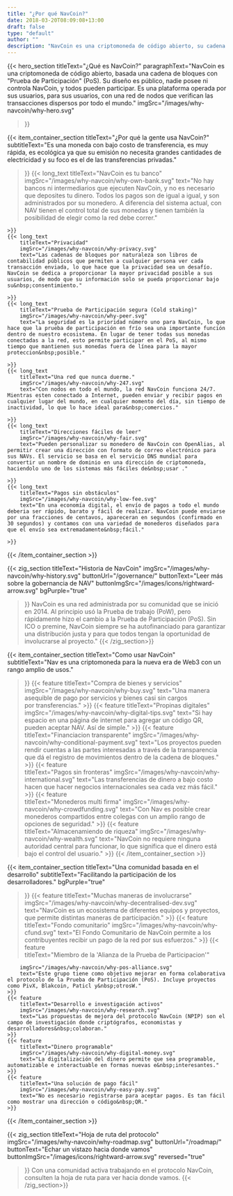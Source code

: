 ```yaml
---
title: "¿Por qué NavCoin?"
date: 2018-03-20T08:09:08+13:00
draft: false
type: "default"
author: ""
description: "NavCoin es una criptomoneda de código abierto, su cadena de bloques está basada en el concenso de la &#34;Prueba de Participación&#34; (PoS). Es una plataforma descentralizada apoyada por sus usuarios."
---
```

{{< hero_section
titleText="¿Qué es NavCoin?"
paragraphText="NavCoin es una criptomoneda de código abierto, basada una cadena de bloques con &#34;Prueba de Participación&#34; (PoS). Su diseño es público, nadie posee ni controla NavCoin, y todos pueden participar. Es una plataforma operada por sus usuarios, para sus usuarios, con una red de nodos que verifican las transacciones dispersos por todo el&nbsp;mundo."
imgSrc="/images/why-navcoin/why-hero.svg"
>}}

{{< item_container_section
    titleText="¿Por qué la gente usa&nbsp;NavCoin?"
    subtitleText="Es una moneda con bajo costo de transferencia, es muy rápida, es ecológica ya que su emisión no necesita grandes cantidades de electricidad y su foco es el de las transferencias privadas."
>}}
    {{< long_text
        titleText="NavCoin es tu banco"
        imgSrc="/images/why-navcoin/why-own-bank.svg"
        text="No hay bancos ni intermediarios que ejecuten NavCoin, y no es necesario que deposites tu dinero. Todos los pagos son de igual a igual, y son administrados por su monedero. A diferencia del sistema actual, con NAV tienen el control total de sus monedas y tienen también la posibilidad de elegir como la red debe&nbsp;correr."

    >}}
    {{< long_text
        titleText="Privacidad"
        imgSrc="/images/why-navcoin/why-privacy.svg"
        text="Las cadenas de bloques por naturaleza son libros de contabilidad públicos que permiten a cualquier persona ver cada transacción enviada, lo que hace que la privacidad sea un desafío. NavCoin se dedica a proporcionar la mayor privacidad posible a sus usuarios, de modo que su información solo se pueda proporcionar bajo su&nbsp;consentimiento."

    >}}
    {{< long_text
        titleText="Prueba de Participación segura (Cold staking)"
        imgSrc="/images/why-navcoin/why-peer.svg"
        text="La seguridad es la prioridad número uno para NavCoin, lo que hace que la prueba de participación en frío sea una importante función dentro de nuestro ecosistema. En lugar de tener todas sus monedas conectadas a la red, esto permite participar en el PoS, al mismo tiempo que mantienen sus monedas fuera de línea para la mayor proteccion&nbsp;posible."

    >}}
    {{< long_text
        titleText="Una red que nunca duerme."
        imgSrc="/images/why-navcoin/why-247.svg"
        text="Con nodos en todo el mundo, la red NavCoin funciona 24/7. Mientras esten conectado a Internet, pueden enviar y recibir pagos en cualquier lugar del mundo, en cualquier momento del día, sin tiempo de inactividad, lo que lo hace ideal para&nbsp;comercios."

    >}}
    {{< long_text
        titleText="Direcciones fáciles de leer"
        imgSrc="/images/why-navcoin/why-fair.svg"
        text="Pueden personalizar su monedero de NavCoin con OpenAlias, al permitir crear una dirección con formato de correo electrónico para sus NAVs. El servicio se basa en el servicio DNS mundial para convertir un nombre de dominio en una dirección de criptomoneda, haciendolo uno de los sistemas más fáciles de&nbsp;usar ."

    >}}
    {{< long_text
        titleText="Pagos sin obstáculos"
        imgSrc="/images/why-navcoin/why-low-fee.svg"
        text="En una economía digital, el envío de pagos a todo el mundo deberia ser rápido, barato y fácil de realizar. NavCoin puede enviarse por una fracciones de centavos, apareceran en segundos (confirmado en 30 segundos) y contamos con una variedad de monederos diseñados para que el envío sea extremadamente&nbsp;fácil."

    >}}
{{< /item_container_section >}}

{{< zig_section
  titleText="Historia de NavCoin"
  imgSrc="/images/why-navcoin/why-history.svg"
  buttonUrl="/governance/"
  buttonText="Leer más sobre la gobernancia de NAV"
  buttonImgSrc="/images/icons/rightward-arrow.svg"
  bgPurple="true"
>}}
NavCoin es una red administrada por su comunidad que se inició en 2014. Al principio usó la Prueba de trabajo (PoW), pero rápidamente hizo el cambio a la Prueba de Participación (PoS). Sin ICO o premine, NavCoin siempre se ha autofinanciado para garantizar una distribución justa y para que todos tengan la oportunidad de involucrarse al&nbsp;proyecto."
{{< /zig_section>}}

{{< item_container_section
    titleText="Como usar&nbsp;NavCoin"
    subtitleText="Nav es una criptomoneda para la nueva era de Web3 con un rango amplio de&nbsp;usos."
>}}
    {{< feature
        titleText="Compra de bienes y servicios"
        imgSrc="/images/why-navcoin/why-buy.svg"
        text="Una manera asequible de pago por servicios y bienes casi sin cargos por&nbsp;transferencias."
    >}}
    {{< feature
        titleText="Propinas digitales"
        imgSrc="/images/why-navcoin/why-digital-tips.svg"
        text="Si hay espacio en una página de internet para agregar un código QR, pueden aceptar NAV. Así de&nbsp;simple."
    >}}
    {{< feature                 
        titleText="Financiacion transparente"
        imgSrc="/images/why-navcoin/why-conditional-payment.svg"
        text="Los proyectos pueden rendir cuentas a las partes interesadas a través de la transparencia que dá el registro de movimientos dentro de la cadena de&nbsp;bloques."
    >}}
    {{< feature                 
        titleText="Pagos sin fronteras"
        imgSrc="/images/why-navcoin/why-international.svg"
        text="Las transferencias de dinero a bajo costo hacen que hacer negocios internacionales sea cada vez más&nbsp;fácil."
    >}}
    {{< feature                 
        titleText="Monederos multi firma"
        imgSrc="/images/why-navcoin/why-crowdfunding.svg"
        text="Con Nav es posible crear monederos compartidos entre colegas con un amplio rango de opciones de&nbsp;seguridad."
    >}}
    {{< feature                 
        titleText="Almacenamiendo de riqueza"
        imgSrc="/images/why-navcoin/why-wealth.svg"
        text="NavCoin no requiere ninguna autoridad central para funcionar, lo que significa que el dinero está bajo el control del&nbsp;usuario."
    >}}
{{< /item_container_section >}}


{{< item_container_section
    titleText="Una comunidad basada en el desarrollo"
    subtitleText="Facilitando la participación de los desarrolladores."
    bgPurple="true"
>}}
    {{< feature
        titleText="Muchas maneras de involucrarse"
        imgSrc="/images/why-navcoin/why-decentralised-dev.svg"
        text="NavCoin es un ecosistema de diferentes equipos y proyectos, que permite distintas maneras de&nbsp;participación."
    >}}
    {{< feature
        titleText="Fondo comunitario"
        imgSrc="/images/why-navcoin/why-cfund.svg"
        text="El Fondo Comunitario de NavCoin permite a los contribuyentes recibir un pago de la red por sus&nbsp;esfuerzos."
    >}}
    {{< feature                 
        titleText="Miembro de la 'Alianza de la Prueba de Participacion'"

        imgSrc="/images/why-navcoin/why-pos-alliance.svg"
        text="Este grupo tiene como objetivo mejorar en forma colaborativa el protocolo de la Prueba de Participación (PoS). Incluye proyectos como PivX, Blakcoin, Paticl y&nbsp;otrosW."
    >}}
    {{< feature                 
        titleText="Desarrollo e investigación activos"
        imgSrc="/images/why-navcoin/why-research.svg"
        text="Las propuestas de mejora del protocolo NavCoin (NPIP) son el campo de investigación donde criptógrafos, economistas y desarrolladores&nbsp;colaboran."
    >}}
    {{< feature                 
        titleText="Dinero programable"
        imgSrc="/images/why-navcoin/why-digital-money.svg"
        text="La digitalización del dinero permite que sea programable, automatizable e interactuable en formas nuevas e&nbsp;interesantes."
    >}}
    {{< feature                 
        titleText="Una solución de pago fácil"
        imgSrc="/images/why-navcoin/why-easy-pay.svg"
        text="No es necesario registrarse para aceptar pagos. Es tan fácil como mostrar una dirección o código&nbsp;QR."
    >}}
{{< /item_container_section >}}

{{< zig_section
titleText="Hoja de ruta del protocolo"
imgSrc="/images/why-navcoin/why-roadmap.svg"
buttonUrl="/roadmap/"
buttonText="Echar un vistazo hacia donde vamos"
buttonImgSrc="/images/icons/rightward-arrow.svg"
reversed="true"
>}}
Con una comunidad activa trabajando en el protocolo NavCoin, consulten la hoja de ruta para ver hacia donde&nbsp;vamos.
{{< /zig_section>}}
